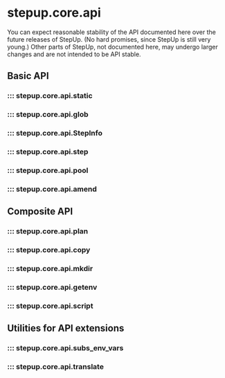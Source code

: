 # stepup.core.api

You can expect reasonable stability of the API documented here over the future releases of StepUp.
(No hard promises, since StepUp is still very young.)
Other parts of StepUp, not documented here, may undergo larger changes and are not intended to be API stable.

## Basic API

### ::: stepup.core.api.static

### ::: stepup.core.api.glob

### ::: stepup.core.api.StepInfo

### ::: stepup.core.api.step

### ::: stepup.core.api.pool

### ::: stepup.core.api.amend


## Composite API

### ::: stepup.core.api.plan

### ::: stepup.core.api.copy

### ::: stepup.core.api.mkdir

### ::: stepup.core.api.getenv

### ::: stepup.core.api.script


## Utilities for API extensions

### ::: stepup.core.api.subs_env_vars

### ::: stepup.core.api.translate
